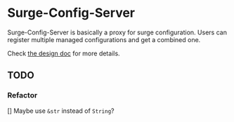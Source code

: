 # Surge-Config-Server

Surge-Config-Server is basically a proxy for surge configuration. Users can register multiple managed configurations and get a combined one.

Check [the design doc](https://docs.google.com/document/d/1ORzHgMCApUwCze0hfFEY38fsSRsxsWfpRy2TadZFgxA) for more details.

## TODO

### Refactor

[] Maybe use `&str` instead of `String`?